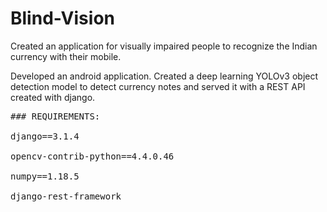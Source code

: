 # Blind-Vision
Created an application for visually impaired people to recognize the Indian currency with their mobile.

Developed an android application. Created a deep learning YOLOv3 object detection model to detect currency notes and served it with a REST API created with django.

<pre>
### REQUIREMENTS:<br>
django==3.1.4<br>
opencv-contrib-python==4.4.0.46<br>
numpy==1.18.5<br>
django-rest-framework<br>
</pre>

